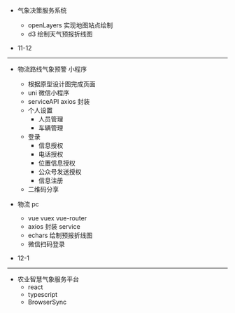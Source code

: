 - 气象决策服务系统

  - openLayers 实现地图站点绘制
  - d3 绘制天气预报折线图

- 11-12

---

- 物流路线气象预警 小程序

  - 根据原型设计图完成页面
  - uni 微信小程序
  - serviceAPI axios 封装
  - 个人设置
    - 人员管理
    - 车辆管理
  - 登录
    - 信息授权
    - 电话授权
    - 位置信息授权
    - 公众号发送授权
    - 信息注册
  - 二维码分享

- 物流 pc

  - vue vuex vue-router
  - axios 封装 service
  - echars 绘制预报折线图
  - 微信扫码登录

- 12-1

---

- 农业智慧气象服务平台
  - react
  - typescript
  - BrowserSync
